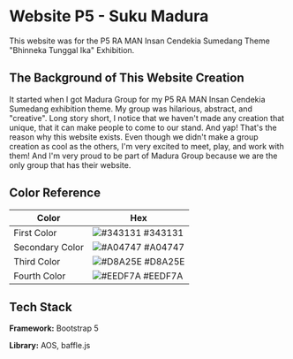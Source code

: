 
# Website P5 - Suku Madura

This website was for the P5 RA MAN Insan Cendekia Sumedang Theme "Bhinneka Tunggal Ika" Exhibition.




## The Background of This Website Creation
It started when I got Madura Group for my P5 RA MAN Insan Cendekia Sumedang exhibition theme. My group was hilarious, abstract, and "creative". Long story short, I notice that we haven't made any creation that unique, that it can make people to come to our stand. And yap! That's the reason why this website exists. Even though we didn't make a group creation as cool as the others, I'm very excited to meet, play, and work with them! And I'm very proud to be part of Madura Group because we are the only group that has their website. 


## Color Reference

| Color             | Hex                                                                |
| ----------------- | ------------------------------------------------------------------ |
| First Color | ![#343131](https://via.placeholder.com/10/343131?text=+) #343131 |
| Secondary Color | ![#A04747](https://via.placeholder.com/10/A04747?text=+) #A04747 |
| Third Color | ![#D8A25E](https://via.placeholder.com/10/D8A25E?text=+) #D8A25E |
| Fourth Color | ![#EEDF7A](https://via.placeholder.com/10/EEDF7A?text=+) #EEDF7A |


## Tech Stack

**Framework:** Bootstrap 5

**Library:** AOS, baffle.js

